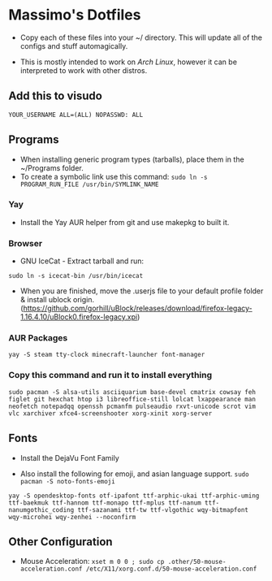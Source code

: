 # Massimo's Dotfiles

- Copy each of these files into your ~/ directory. This will update all of the configs and stuff automagically.

- This is mostly intended to work on *Arch Linux*, however it can be interpreted to work with other distros.

## Add this to visudo

`YOUR_USERNAME ALL=(ALL) NOPASSWD: ALL`

## Programs

- When installing generic program types (tarballs), place them in the ~/Programs folder.
- To create a symbolic link use this command:
`sudo ln -s PROGRAM_RUN_FILE /usr/bin/SYMLINK_NAME`

### Yay

- Install the Yay AUR helper from git and use makepkg to built it.

### Browser

- GNU IceCat - Extract tarball and run:

`sudo ln -s icecat-bin /usr/bin/icecat`

- When you are finished, move the .userjs file to your default profile folder & install ublock origin.
(https://github.com/gorhill/uBlock/releases/download/firefox-legacy-1.16.4.10/uBlock0.firefox-legacy.xpi)



### AUR Packages

`yay -S steam tty-clock minecraft-launcher font-manager`

### Copy this command and run it to install everything 

`sudo pacman -S alsa-utils asciiquarium base-devel cmatrix cowsay feh figlet git hexchat htop i3 libreoffice-still lolcat lxappearance man neofetch notepadqq openssh pcmanfm pulseaudio rxvt-unicode scrot vim vlc xarchiver xfce4-screenshooter xorg-xinit xorg-server`

## Fonts

- Install the DejaVu Font Family

- Also install the following for emoji, and asian language support.
`sudo pacman -S noto-fonts-emoji`

`yay -S opendesktop-fonts otf-ipafont ttf-arphic-ukai ttf-arphic-uming ttf-baekmuk ttf-hannom ttf-monapo ttf-mplus ttf-nanum ttf-nanumgothic_coding ttf-sazanami ttf-tw ttf-vlgothic wqy-bitmapfont wqy-microhei wqy-zenhei --noconfirm`

## Other Configuration

- Mouse Acceleration: `xset m 0 0 ; sudo cp .other/50-mouse-acceleration.conf /etc/X11/xorg.conf.d/50-mouse-acceleration.conf`
